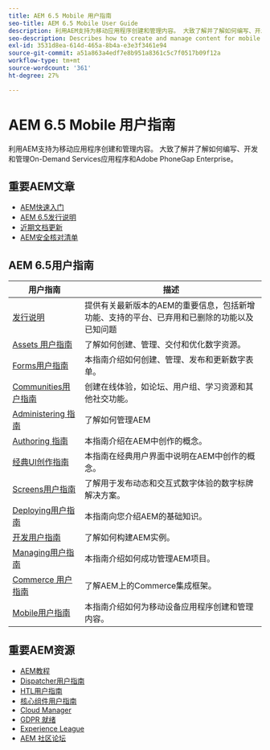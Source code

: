 ```yaml
---
title: AEM 6.5 Mobile 用户指南
seo-title: AEM 6.5 Mobile User Guide
description: 利用AEM支持为移动应用程序创建和管理内容。 大致了解并了解如何编写、开发和管理On-Demand Services应用程序和Adobe PhoneGap Enterprise。
seo-description: Describes how to create and manage content for mobile applications.
exl-id: 3531d8ea-614d-465a-8b4a-e3e3f3461e94
source-git-commit: a51a863a4edf7e8b951a8361c5c7f0517b09f12a
workflow-type: tm+mt
source-wordcount: '361'
ht-degree: 27%

---
```


# AEM 6.5 Mobile 用户指南

利用AEM支持为移动应用程序创建和管理内容。 大致了解并了解如何编写、开发和管理On-Demand Services应用程序和Adobe PhoneGap Enterprise。

## 重要AEM文章

* [AEM快速入门](https://experienceleague.adobe.com/docs/experience-manager-65.html?lang=zh-Hans)
* [AEM 6.5发行说明](/help/release-notes/home.md)
* [近期文档更新](https://helpx.adobe.com/experience-manager/documentation-updates.html)
* [AEM安全核对清单](/help/sites-administering/security-checklist.md)

## AEM 6.5用户指南

| 用户指南 | 描述 |
|--- |---|
| [发行说明](/help/release-notes/home.md) | 提供有关最新版本的AEM的重要信息，包括新增功能、支持的平台、已弃用和已删除的功能以及已知问题 |
| [Assets 用户指南](/help/assets/home.md) | 了解如何创建、管理、交付和优化数字资源。 |
| [Forms用户指南](/help/forms/home.md) | 本指南介绍如何创建、管理、发布和更新数字表单。 |
| [Communities用户指南](/help/communities/home.md) | 创建在线体验，如论坛、用户组、学习资源和其他社交功能。 |
| [Administering 指南](/help/sites-administering/home.md) | 了解如何管理AEM |
| [Authoring 指南](/help/sites-authoring/home.md) | 本指南介绍在AEM中创作的概念。 |
| [经典UI创作指南](/help/sites-classic-ui-authoring/home.md) | 本指南在经典用户界面中说明在AEM中创作的概念。 |
| [Screens用户指南](https://experienceleague.adobe.com/docs/experience-manager-screens/user-guide/aem-screens-introduction.html) | 了解用于发布动态和交互式数字体验的数字标牌解决方案。 |
| [Deploying用户指南](/help/sites-deploying/home.md) | 本指南向您介绍AEM的基础知识。 |
| [开发用户指南](/help/sites-developing/home.md) | 了解如何构建AEM实例。 |
| [Managing用户指南](/help/managing/home.md) | 本指南介绍如何成功管理AEM项目。 |
| [Commerce 用户指南](/help/commerce/home.md) | 了解AEM上的Commerce集成框架。 |
| [Mobile用户指南](/help/mobile/home.md) | 本指南介绍如何为移动设备应用程序创建和管理内容。 |

## 重要AEM资源

* [AEM教程](https://helpx.adobe.com/experience-manager/kt/index/aem-6-4-videos.html)
* [Dispatcher用户指南](https://experienceleague.adobe.com/docs/experience-manager-dispatcher/using/dispatcher.html)
* [HTL用户指南](https://experienceleague.adobe.com/docs/experience-manager-htl/content/overview.html)
* [核心组件用户指南](https://experienceleague.adobe.com/docs/experience-manager-core-components/using/introduction.html?lang=zh-Hans)
* [Cloud Manager](https://experienceleague.adobe.com/docs/experience-manager-cloud-manager/content/introduction.html)
* [GDPR 就绪](/help/managing/data-protection-and-privacy.md)
* [Experience League](https://guided.adobe.com/?promoid=K42KVXHD&amp;mv=other#solutions/experience-manager)
* [AEM 社区论坛](https://forums.adobe.com/community/experience-cloud/marketing-cloud/experience-manager)
